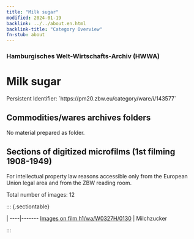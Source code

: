 ```yaml
---
title: "Milk sugar"
modified: 2024-01-19
backlink: ../../about.en.html
backlink-title: "Category Overview"
fn-stub: about
---
```


### Hamburgisches Welt-Wirtschafts-Archiv (HWWA)

# Milk sugar

<div class="hint">Persistent Identifier: `https://pm20.zbw.eu/category/ware/i/143577`</div>







## Commodities/wares archives folders





No material prepared as folder.



<a id="filmsections" />

## Sections of digitized microfilms (1st filming 1908-1949)

<p>For intellectual property law reasons accessible only from the European Union legal area and from the ZBW reading room.</p>



<p>Total number of images: 12</p>




::: {.sectiontable}

 | 
----|-------
<a class="btn" href="https://pm20.zbw.eu/film/h1/wa/W0327H/0130" rel="nofollow">Images on film h1/wa/W0327H/0130</a> | Milchzucker


:::
















